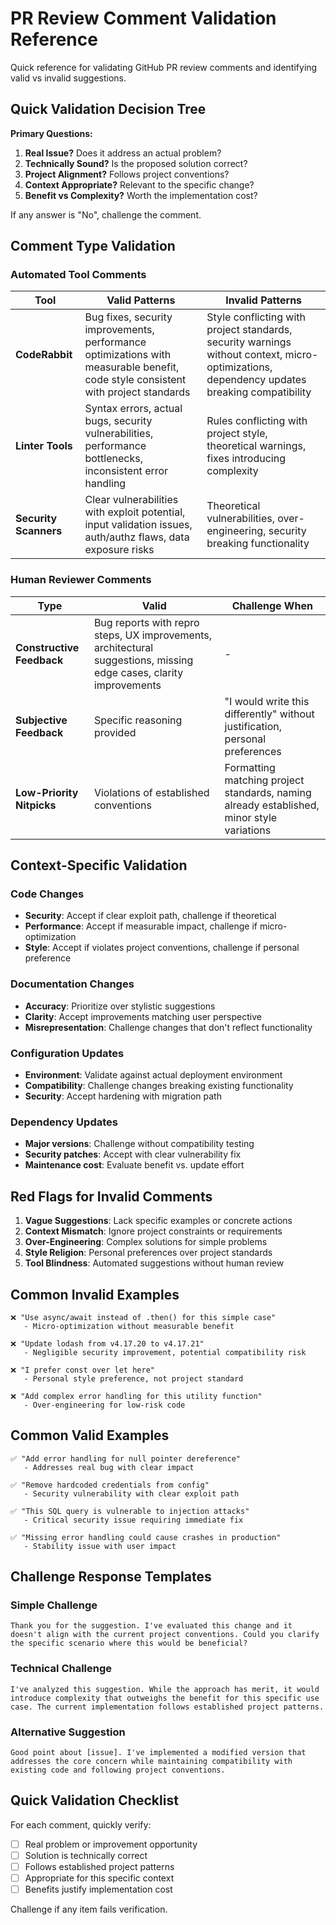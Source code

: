 # PR Review Comment Validation Reference

Quick reference for validating GitHub PR review comments and identifying valid vs invalid suggestions.

## Quick Validation Decision Tree

**Primary Questions:**
1. **Real Issue?** Does it address an actual problem?
2. **Technically Sound?** Is the proposed solution correct?
3. **Project Alignment?** Follows project conventions?
4. **Context Appropriate?** Relevant to the specific change?
5. **Benefit vs Complexity?** Worth the implementation cost?

If any answer is "No", challenge the comment.

## Comment Type Validation

### Automated Tool Comments

| Tool | Valid Patterns | Invalid Patterns |
|------|---------------|------------------|
| **CodeRabbit** | Bug fixes, security improvements, performance optimizations with measurable benefit, code style consistent with project standards | Style conflicting with project standards, security warnings without context, micro-optimizations, dependency updates breaking compatibility |
| **Linter Tools** | Syntax errors, actual bugs, security vulnerabilities, performance bottlenecks, inconsistent error handling | Rules conflicting with project style, theoretical warnings, fixes introducing complexity |
| **Security Scanners** | Clear vulnerabilities with exploit potential, input validation issues, auth/authz flaws, data exposure risks | Theoretical vulnerabilities, over-engineering, security breaking functionality |

### Human Reviewer Comments

| Type | Valid | Challenge When |
|------|-------|----------------|
| **Constructive Feedback** | Bug reports with repro steps, UX improvements, architectural suggestions, missing edge cases, clarity improvements | - |
| **Subjective Feedback** | Specific reasoning provided | "I would write this differently" without justification, personal preferences |
| **Low-Priority Nitpicks** | Violations of established conventions | Formatting matching project standards, naming already established, minor style variations |

## Context-Specific Validation

### Code Changes
- **Security**: Accept if clear exploit path, challenge if theoretical
- **Performance**: Accept if measurable impact, challenge if micro-optimization
- **Style**: Accept if violates project conventions, challenge if personal preference

### Documentation Changes
- **Accuracy**: Prioritize over stylistic suggestions
- **Clarity**: Accept improvements matching user perspective
- **Misrepresentation**: Challenge changes that don't reflect functionality

### Configuration Updates
- **Environment**: Validate against actual deployment environment
- **Compatibility**: Challenge changes breaking existing functionality
- **Security**: Accept hardening with migration path

### Dependency Updates
- **Major versions**: Challenge without compatibility testing
- **Security patches**: Accept with clear vulnerability fix
- **Maintenance cost**: Evaluate benefit vs. update effort

## Red Flags for Invalid Comments

1. **Vague Suggestions**: Lack specific examples or concrete actions
2. **Context Mismatch**: Ignore project constraints or requirements
3. **Over-Engineering**: Complex solutions for simple problems
4. **Style Religion**: Personal preferences over project standards
5. **Tool Blindness**: Automated suggestions without human review

## Common Invalid Examples

```
❌ "Use async/await instead of .then() for this simple case"
   - Micro-optimization without measurable benefit

❌ "Update lodash from v4.17.20 to v4.17.21"
   - Negligible security improvement, potential compatibility risk

❌ "I prefer const over let here"
   - Personal style preference, not project standard

❌ "Add complex error handling for this utility function"
   - Over-engineering for low-risk code
```

## Common Valid Examples

```
✅ "Add error handling for null pointer dereference"
   - Addresses real bug with clear impact

✅ "Remove hardcoded credentials from config"
   - Security vulnerability with clear exploit path

✅ "This SQL query is vulnerable to injection attacks"
   - Critical security issue requiring immediate fix

✅ "Missing error handling could cause crashes in production"
   - Stability issue with user impact
```

## Challenge Response Templates

### Simple Challenge
```
Thank you for the suggestion. I've evaluated this change and it doesn't align with the current project conventions. Could you clarify the specific scenario where this would be beneficial?
```

### Technical Challenge
```
I've analyzed this suggestion. While the approach has merit, it would introduce complexity that outweighs the benefit for this specific use case. The current implementation follows established project patterns.
```

### Alternative Suggestion
```
Good point about [issue]. I've implemented a modified version that addresses the core concern while maintaining compatibility with existing code and following project conventions.
```

## Quick Validation Checklist

For each comment, quickly verify:
- [ ] Real problem or improvement opportunity
- [ ] Solution is technically correct
- [ ] Follows established project patterns
- [ ] Appropriate for this specific context
- [ ] Benefits justify implementation cost

Challenge if any item fails verification.